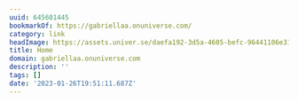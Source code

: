 ```yaml
---
uuid: 645601445
bookmarkOf: https://gabriellaa.onuniverse.com/
category: link
headImage: https://assets.univer.se/daefa192-3d5a-4605-befc-96441106e319.jpg?w=1200&h=630&crop=top&fit=crop
title: Home
domain: gabriellaa.onuniverse.com
description: ''
tags: []
date: '2023-01-26T19:51:11.687Z'
---
```



